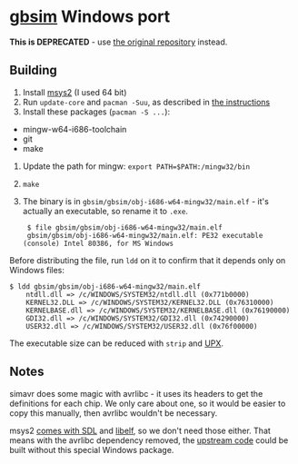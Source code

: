 [gbsim][5] Windows port
===

**This is DEPRECATED** - use [the original repository][5] instead.

Building
---

1. Install [msys2][1] (I used 64 bit)
1. Run `update-core` and `pacman -Suu`, as described in [the instructions][2] 
1. Install these packages (`pacman -S ...`): 
  - mingw-w64-i686-toolchain 
  - git 
  - make
1. Update the path for mingw: `export PATH=$PATH:/mingw32/bin`
1. `make`
1. The binary is in `gbsim/gbsim/obj-i686-w64-mingw32/main.elf` -  it's actually an executable, so rename it to `.exe`.  

        $ file gbsim/gbsim/obj-i686-w64-mingw32/main.elf
        gbsim/gbsim/obj-i686-w64-mingw32/main.elf: PE32 executable (console) Intel 80386, for MS Windows

Before distributing the file, run `ldd` on it to confirm that it depends only on Windows files:

    $ ldd gbsim/gbsim/obj-i686-w64-mingw32/main.elf
        ntdll.dll => /c/WINDOWS/SYSTEM32/ntdll.dll (0x771b0000)
        KERNEL32.DLL => /c/WINDOWS/SYSTEM32/KERNEL32.DLL (0x76310000)
        KERNELBASE.dll => /c/WINDOWS/SYSTEM32/KERNELBASE.dll (0x76190000)
        GDI32.dll => /c/WINDOWS/SYSTEM32/GDI32.dll (0x74290000)
        USER32.dll => /c/WINDOWS/SYSTEM32/USER32.dll (0x76f00000)

The executable size can be reduced with `strip` and [UPX][6].

Notes
---

simavr does some magic with avrlibc - it uses its headers to get the definitions for each chip.  We only care about one, so it would be easier to copy this manually, then avrlibc wouldn't be necessary.

msys2 [comes with SDL][3] and [libelf][4], so we don't need those either.  That means with the avrlibc dependency removed, the [upstream code][5] could be built without this special Windows package.

[1]: http://msys2.github.io/
[2]: https://sourceforge.net/p/msys2/wiki/MSYS2%20installation/
[3]: https://github.com/Alexpux/MINGW-packages/tree/master/mingw-w64-SDL2
[4]: https://github.com/Alexpux/MINGW-packages/tree/master/mingw-w64-libelf
[5]: https://github.com/33d/gbsim-win
[6]: http://upx.sourceforge.net/

